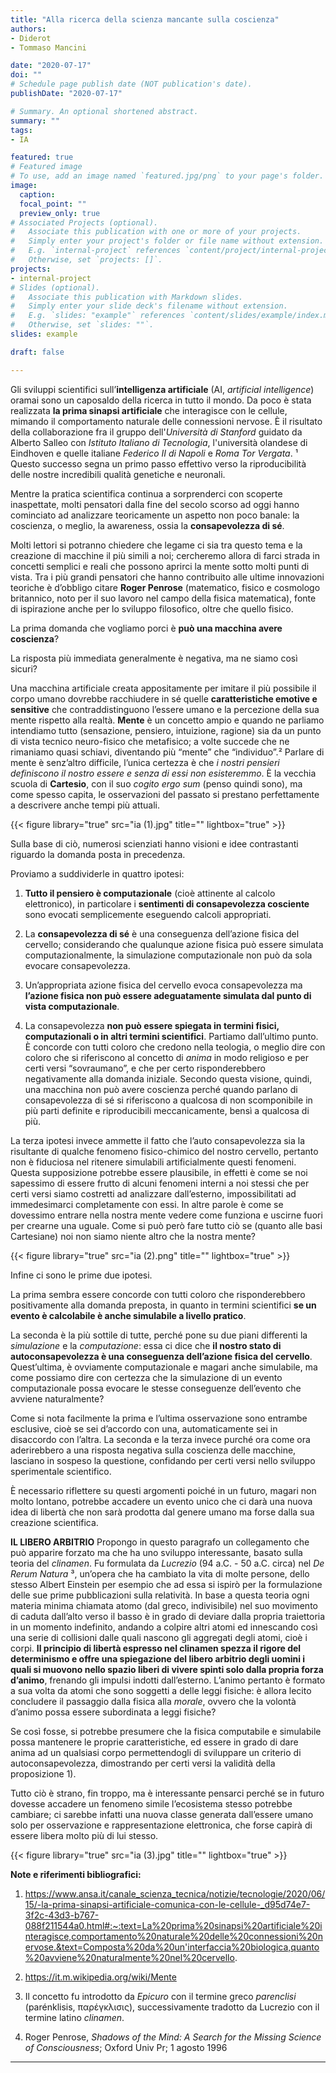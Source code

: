 ```yaml
---
title: "Alla ricerca della scienza mancante sulla coscienza"
authors:
- Diderot
- Tommaso Mancini

date: "2020-07-17"
doi: ""
# Schedule page publish date (NOT publication's date).
publishDate: "2020-07-17"

# Summary. An optional shortened abstract.
summary: ""
tags:
- IA

featured: true
# Featured image
# To use, add an image named `featured.jpg/png` to your page's folder. 
image:
  caption: 
  focal_point: ""
  preview_only: true
# Associated Projects (optional).
#   Associate this publication with one or more of your projects.
#   Simply enter your project's folder or file name without extension.
#   E.g. `internal-project` references `content/project/internal-project/index.md`.
#   Otherwise, set `projects: []`.
projects:
- internal-project
# Slides (optional).
#   Associate this publication with Markdown slides.
#   Simply enter your slide deck's filename without extension.
#   E.g. `slides: "example"` references `content/slides/example/index.md`.
#   Otherwise, set `slides: ""`.
slides: example

draft: false

---
```


Gli sviluppi scientifici sull’**intelligenza artificiale** (AI, *artificial intelligence*) oramai sono un caposaldo della ricerca in tutto il mondo. Da poco è stata realizzata **la prima sinapsi artificiale** che interagisce con le cellule, mimando il comportamento naturale delle connessioni nervose. È il risultato della collaborazione fra il gruppo dell'*Università di Stanford* guidato da Alberto Salleo con *Istituto Italiano di Tecnologia*, l'università olandese di Eindhoven e quelle italiane *Federico II di Napoli* e *Roma Tor Vergata*. ¹ Questo successo segna un primo passo effettivo verso la riproducibilità delle nostre incredibili qualità genetiche e neuronali. 

Mentre la pratica scientifica continua a sorprenderci con scoperte inaspettate, molti pensatori dalla fine del secolo scorso ad oggi hanno cominciato ad analizzare teoricamente un aspetto non poco banale: la coscienza, o meglio, la awareness, ossia la **consapevolezza di sé**.

Molti lettori si potranno chiedere che legame ci sia tra questo tema e la creazione di macchine il più simili a noi; cercheremo allora di farci strada in concetti semplici e reali che possono aprirci la mente sotto molti punti di vista.
Tra i più grandi pensatori che hanno contribuito alle ultime innovazioni teoriche è d’obbligo citare **Roger Penrose** (matematico, fisico e cosmologo britannico, noto per il suo lavoro nel campo della fisica matematica), fonte di ispirazione anche per lo sviluppo filosofico, oltre che quello fisico.

La prima domanda che vogliamo porci è **può una macchina avere coscienza**?

La risposta più immediata generalmente è negativa, ma ne siamo così sicuri?

Una macchina artificiale creata appositamente per imitare il più possibile il corpo umano dovrebbe racchiudere in sé quelle **caratteristiche emotive e sensitive** che contraddistinguono l’essere umano e la percezione della sua mente rispetto alla realtà. **Mente** è un concetto ampio e quando ne parliamo intendiamo tutto (sensazione, pensiero, intuizione, ragione) sia da un punto di vista tecnico neuro-fisico che metafisico; a volte succede che ne rimaniamo quasi schiavi, diventando più “mente” che “individuo”.² Parlare di mente è senz’altro difficile, l’unica certezza è che *i nostri pensieri definiscono il nostro essere e senza di essi non esisteremmo*. 
È la vecchia scuola di **Cartesio**, con il suo *cogito ergo sum* (penso quindi sono), ma come spesso capita, le osservazioni del passato si prestano perfettamente a descrivere anche tempi più attuali. 


{{< figure library="true" src="ia (1).jpg" title="" lightbox="true" >}}


Sulla base di ciò, numerosi scienziati hanno visioni e idee contrastanti riguardo la domanda posta in precedenza.

Proviamo a suddividerle in quattro ipotesi:

1) **Tutto il pensiero è computazionale** (cioè attinente al calcolo elettronico), in particolare i **sentimenti di consapevolezza cosciente** sono evocati semplicemente eseguendo calcoli appropriati.

2) La **consapevolezza di sé** è una conseguenza dell’azione fisica del cervello; considerando che qualunque azione fisica può essere simulata computazionalmente, la simulazione computazionale non può da sola evocare consapevolezza.

3) Un’appropriata azione fisica del cervello evoca consapevolezza ma **l’azione fisica non può essere adeguatamente simulata dal punto di vista computazionale**.

4) La consapevolezza **non può essere spiegata in termini fisici, computazionali o in altri termini scientifici**.
Partiamo dall’ultimo punto. È concorde con tutti coloro che credono nella teologia, o meglio dire con coloro che si riferiscono al concetto di *anima* in modo religioso e per certi versi “sovraumano”, e che per certo risponderebbero negativamente alla domanda iniziale. Secondo questa visione, quindi, una macchina non può avere coscienza perché quando parlano di consapevolezza di sé si riferiscono a qualcosa di non scomponibile in più parti definite e riproducibili meccanicamente, bensì a qualcosa di più.

La terza ipotesi invece ammette il fatto che l’auto consapevolezza sia la risultante di qualche fenomeno fisico-chimico del nostro cervello, pertanto non è fiduciosa nel ritenere simulabili artificialmente questi fenomeni. Questa supposizione potrebbe essere plausibile, in effetti è come se noi sapessimo di essere frutto di alcuni fenomeni interni a noi stessi che per certi versi siamo costretti ad analizzare dall’esterno, impossibilitati ad immedesimarci completamente con essi. In altre parole è come se dovessimo entrare nella nostra mente vedere come funziona e uscirne fuori per crearne una uguale. Come si può però fare tutto ciò se (quanto alle basi Cartesiane) noi non siamo niente altro che la nostra mente?

{{< figure library="true" src="ia (2).png" title="" lightbox="true" >}}

Infine ci sono le prime due ipotesi.

La prima sembra essere concorde con tutti coloro che risponderebbero positivamente alla domanda preposta, in quanto in termini scientifici **se un evento è calcolabile è anche simulabile a livello pratico**.

La seconda è la più sottile di tutte, perché pone su due piani differenti la *simulazione* e la *computazione*: essa ci dice che **il nostro stato di autoconsapevolezza è una conseguenza dell’azione fisica del cervello**. Quest’ultima, è ovviamente computazionale e magari anche simulabile, ma come possiamo dire con certezza che la simulazione di un evento computazionale possa evocare le stesse conseguenze dell’evento che avviene naturalmente?

Come si nota facilmente la prima e l’ultima osservazione sono entrambe esclusive, cioè se sei d’accordo con una, automaticamente sei in disaccordo con l’altra. La seconda e la terza invece purché ora come ora aderirebbero a una risposta negativa sulla coscienza delle macchine, lasciano in sospeso la questione, confidando per certi versi nello sviluppo sperimentale scientifico.

È necessario riflettere su questi argomenti poiché in un futuro, magari non molto lontano, potrebbe accadere un evento unico che ci darà una nuova idea di libertà che non sarà prodotta dal genere umano ma forse dalla sua creazione scientifica.


**IL LIBERO ARBITRIO**
Propongo in questo paragrafo un collegamento che può apparire forzato ma che ha uno sviluppo interessante, basato sulla teoria del *clinamen*. Fu formulata da *Lucrezio* (94 a.C. - 50 a.C. circa) nel *De Rerum Natura* ³, un’opera che ha cambiato la vita di molte persone, dello stesso Albert Einstein per esempio che ad essa si ispirò per la formulazione delle sue prime pubblicazioni sulla relatività. In base a questa teoria ogni materia minima chiamata atomo (dal greco, indivisibile) nel suo movimento di caduta dall’alto verso il basso è in grado di deviare dalla propria traiettoria in un momento indefinito, andando a colpire altri atomi ed innescando così una serie di collisioni dalle quali nascono gli aggregati degli atomi, cioè i corpi. **Il principio di libertà espresso nel clinamen spezza il rigore del determinismo e offre una spiegazione del libero arbitrio degli uomini i quali si muovono nello spazio liberi di vivere spinti solo dalla propria forza d’animo**, frenando gli impulsi indotti dall’esterno. L’animo pertanto è formato a sua volta da atomi che sono soggetti a delle leggi fisiche: è allora lecito concludere il passaggio dalla fisica alla *morale*, ovvero che la volontà d’animo possa essere subordinata a leggi fisiche?

Se così fosse, si potrebbe presumere che la fisica computabile e simulabile possa mantenere le proprie caratteristiche, ed essere in grado di dare anima ad un qualsiasi corpo permettendogli di sviluppare un criterio di autoconsapevolezza, dimostrando per certi versi la validità della proposizione 1).

Tutto ciò è strano, fin troppo, ma è interessante pensarci perché se in futuro dovesse accadere un fenomeno simile l’ecosistema stesso potrebbe cambiare; ci sarebbe infatti una nuova classe generata dall’essere umano solo per osservazione e rappresentazione elettronica, che forse capirà di essere libera molto più di lui stesso. 


{{< figure library="true" src="ia (3).jpg" title="" lightbox="true" >}}


**Note e riferimenti bibliografici:**

1. https://www.ansa.it/canale_scienza_tecnica/notizie/tecnologie/2020/06/15/-la-prima-sinapsi-artificiale-comunica-con-le-cellule-_d95d74e7-3f2c-43d3-b767-088f211544a0.html#:~:text=La%20prima%20sinapsi%20artificiale%20interagisce,comportamento%20naturale%20delle%20connessioni%20nervose.&text=Composta%20da%20un'interfaccia%20biologica,quanto%20avviene%20naturalmente%20nel%20cervello.

2. https://it.m.wikipedia.org/wiki/Mente

3. Il concetto fu introdotto da *Epicuro* con il termine greco *parenclisi* (parénklisis, παρέγκλισις), successivamente tradotto da Lucrezio con il termine latino *clinamen*.

4. Roger Penrose, *Shadows of the Mind: A Search for the Missing Science of Consciousness*; Oxford Univ Pr; 1 agosto 1996


---
